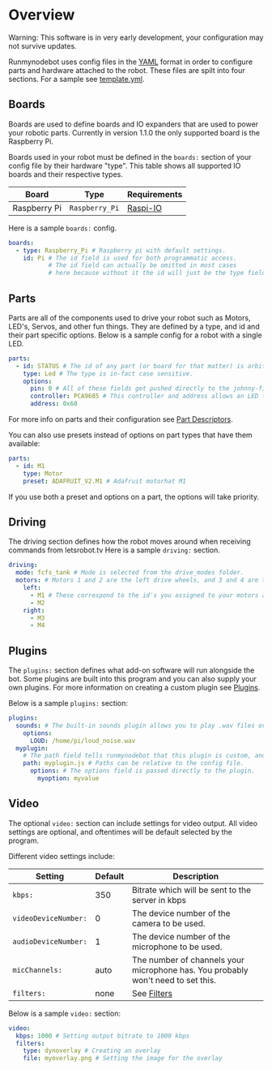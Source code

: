 # Overview
Warning: This software is in very early development, your configuration may not survive updates.

Runmynodebot uses config files in the [YAML](http://www.YAML.org) format in order to configure parts and hardware attached to the robot. 
These files are spilt into four sections. For a sample see [template.yml](../hardware/template.yml).
## Boards
Boards are used to define boards and IO expanders that are used to power your robotic parts.
Currently in version 1.1.0 the only supported board is the Raspberry Pi.

Boards used in your robot must be defined in the `boards:` section of your config file by their hardware "type". This table shows all supported IO boards and their respective types.

Board | Type | Requirements
----- | ----- | -----------
Raspberry Pi | `Raspberry_Pi` | [Raspi-IO](https://github.com/bryan-m-hughes/raspi-io)

Here is a sample `boards:` config.
```yaml
boards: 
  - type: Raspberry_Pi # Raspberry pi with default settings.
    id: Pi # The id field is used for both programmatic access.
           # The id field can actually be omitted in most cases
           # here because without it the id will just be the type field.
```

## Parts
Parts are all of the components used to drive your robot such as Motors, LED's, Servos, and other fun things. 
They are defined by a type, and id and their part specific options.
Below is a sample config for a robot with a single LED.
```yaml
parts: 
  - id: STATUS # The id of any part (or board for that matter) is arbitrary, as long as it is unique.
    type: Led # The type is in-fact case sensitive.
    options:  
      pin: 0 # All of these fields get pushed directly to the johnny-five library.
      controller: PCA9685 # This controller and address allows an LED to be powered by the adrafruit motorhats 'Xtra PWMS' 
      address: 0x60
```

For more info on parts and their configuration see [Part Descriptors](Part_Descriptors.md).

You can also use presets instead of options on part types that have them available:
```yaml
parts: 
  - id: M1
    type: Motor
    preset: ADAFRUIT_V2.M1 # Adafruit motorhat M1
```
If you use both a preset and options on a part, the options will take priority.

## Driving
The driving section defines how the robot moves around when receiving commands from letsrobot.tv
Here is a sample `driving:` section.
```yaml
driving: 
  mode: fcfs_tank # Mode is selected from the drive_modes folder.
  motors: # Motors 1 and 2 are the left drive wheels, and 3 and 4 are the right drive wheels. 
    left: 
      - M1 # These correspond to the id's you assigned to your motors above in the parts section.
      - M2
    right: 
      - M3
      - M4
```
## Plugins
The `plugins:` section defines what add-on software will run alongside the bot. 
Some plugins are built into this program and you can also supply your own plugins.
For more information on creating a custom plugin see [Plugins](Plugins.md).

Below is a sample `plugins:` section:
```yaml
plugins: 
  sounds: # The built-in sounds plugin allows you to play .wav files over the speakers when the bot receives commands
    options: 
      LOUD: /home/pi/loud_noise.wav
  myplugin: 
    # The path field tells runmynodebot that this plugin is custom, and where to find it. 
    path: myplugin.js # Paths can be relative to the config file.
      options: # The options field is passed directly to the plugin. 
        myoption: myvalue
```
## Video
The optional `video:` section can include settings for video output. All video settings are optional, and oftentimes will be default selected by the program.

Different video settings include:

Setting | Default | Description
------- | ------- | -----------
`kbps:`| 350 | Bitrate which will be sent to the server in kbps
`videoDeviceNumber:` | 0 | The device number of the camera to be used.
`audioDeviceNumber:` | 1 | The device number of the microphone to be used.
`micChannels:` | auto | The number of channels your microphone has. You probably won't need to set this.
`filters:` | none | See [Filters](Filters.md)

Below is a sample `video:` section:
```yaml
video: 
  kbps: 1000 # Setting output bitrate to 1000 kbps
  filters: 
  	type: dynoverlay # Creating an overlay
  	file: myoverlay.png # Setting the image for the overlay
```